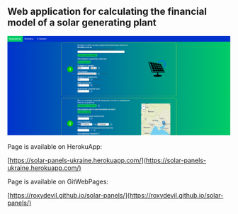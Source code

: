 ## Web application for calculating the financial model of a solar generating plant

![main page](readme/figure1.jpg)

Page is available on HerokuApp:

[https://solar-panels-ukraine.herokuapp.com/](https://solar-panels-ukraine.herokuapp.com/)

Page is available on GitWebPages:

[https://roxydevil.github.io/solar-panels/](https://roxydevil.github.io/solar-panels/)
